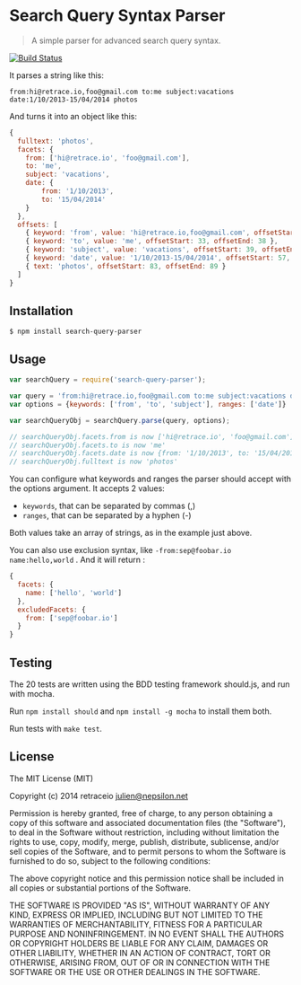 # Search Query Syntax Parser

> A simple parser for advanced search query syntax.

[![Build Status](https://travis-ci.org/nepsilon/search-query-parser.svg?branch=master)](https://travis-ci.org/nepsilon/search-query-parser)

It parses a string like this:
```
from:hi@retrace.io,foo@gmail.com to:me subject:vacations date:1/10/2013-15/04/2014 photos
```

And turns it into an object like this:

```javascript
{
  fulltext: 'photos',
  facets: {
    from: ['hi@retrace.io', 'foo@gmail.com'],
    to: 'me',
    subject: 'vacations',
    date: {
        from: '1/10/2013',
        to: '15/04/2014'
    }
  },
  offsets: [
    { keyword: 'from', value: 'hi@retrace.io,foo@gmail.com', offsetStart: 0, offsetEnd: 32 },
    { keyword: 'to', value: 'me', offsetStart: 33, offsetEnd: 38 },
    { keyword: 'subject', value: 'vacations', offsetStart: 39, offsetEnd: 56 },
    { keyword: 'date', value: '1/10/2013-15/04/2014', offsetStart: 57, offsetEnd: 82 },
    { text: 'photos', offsetStart: 83, offsetEnd: 89 }
  ]
}
```

## Installation

```shell
$ npm install search-query-parser
```

## Usage

```javascript
var searchQuery = require('search-query-parser');

var query = 'from:hi@retrace.io,foo@gmail.com to:me subject:vacations date:1/10/2013-15/04/2014 photos';
var options = {keywords: ['from', 'to', 'subject'], ranges: ['date']}

var searchQueryObj = searchQuery.parse(query, options);

// searchQueryObj.facets.from is now ['hi@retrace.io', 'foo@gmail.com']
// searchQueryObj.facets.to is now 'me'
// searchQueryObj.facets.date is now {from: '1/10/2013', to: '15/04/2014'}
// searchQueryObj.fulltext is now 'photos'
```

You can configure what keywords and ranges the parser should accept with the options argument.
It accepts 2 values:
* `keywords`, that can be separated by commas (,)
* `ranges`, that can be separated by a hyphen (-)

Both values take an array of strings, as in the example just above.

You can also use exclusion syntax, like `-from:sep@foobar.io name:hello,world` . And it will return :

```javascript
{
  facets: {
    name: ['hello', 'world']
  },
  excludedFacets: {
    from: ['sep@foobar.io']
  }
}
```

## Testing

The 20 tests are written using the BDD testing framework should.js, and run with mocha.

Run `npm install should` and `npm install -g mocha` to install them both.

Run tests with `make test`.

## License

The MIT License (MIT)

Copyright (c) 2014 retraceio <julien@nepsilon.net>

Permission is hereby granted, free of charge, to any person obtaining a copy
of this software and associated documentation files (the "Software"), to deal
in the Software without restriction, including without limitation the rights
to use, copy, modify, merge, publish, distribute, sublicense, and/or sell
copies of the Software, and to permit persons to whom the Software is
furnished to do so, subject to the following conditions:

The above copyright notice and this permission notice shall be included in all
copies or substantial portions of the Software.

THE SOFTWARE IS PROVIDED "AS IS", WITHOUT WARRANTY OF ANY KIND, EXPRESS OR
IMPLIED, INCLUDING BUT NOT LIMITED TO THE WARRANTIES OF MERCHANTABILITY,
FITNESS FOR A PARTICULAR PURPOSE AND NONINFRINGEMENT. IN NO EVENT SHALL THE
AUTHORS OR COPYRIGHT HOLDERS BE LIABLE FOR ANY CLAIM, DAMAGES OR OTHER
LIABILITY, WHETHER IN AN ACTION OF CONTRACT, TORT OR OTHERWISE, ARISING FROM,
OUT OF OR IN CONNECTION WITH THE SOFTWARE OR THE USE OR OTHER DEALINGS IN THE
SOFTWARE.
